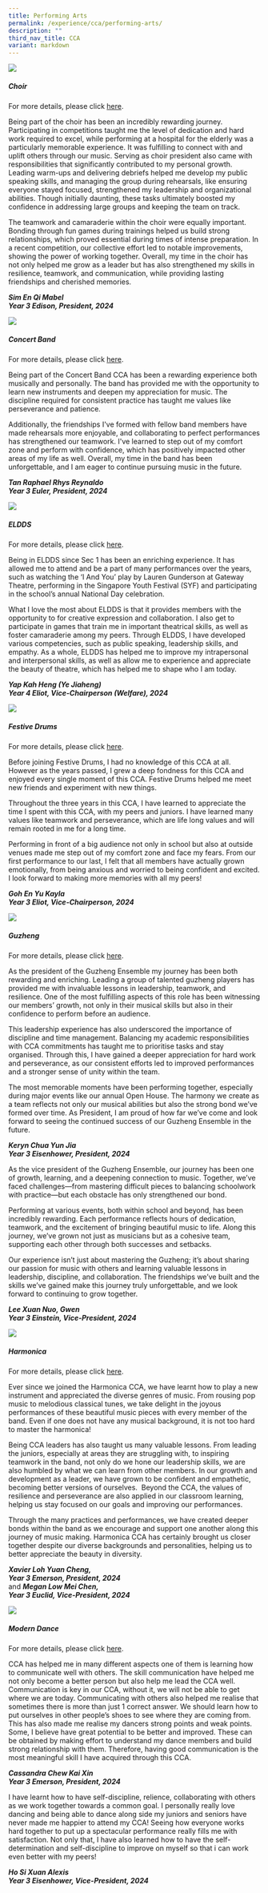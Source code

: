 ```yaml
---
title: Performing Arts
permalink: /experience/cca/performing-arts/
description: ""
third_nav_title: CCA
variant: markdown
---
```

![](/images/choir-1.png)
<h5>Choir</h5>

For more details, please click&nbsp;[here](https://staging.d3jwf1tlw34213.amplifyapp.com/experience/cca/performing-arts/choir).
        
Being part of the choir has been an incredibly rewarding journey. Participating in competitions taught me the level of dedication and hard work required to excel, while performing at a hospital for the elderly was a particularly memorable experience. It was fulfilling to connect with and uplift others through our music. Serving as choir president also came with responsibilities that significantly contributed to my personal growth. Leading warm-ups and delivering debriefs helped me develop my public speaking skills, and managing the group during rehearsals, like ensuring everyone stayed focused, strengthened my leadership and organizational abilities. Though initially daunting, these tasks ultimately boosted my confidence in addressing large groups and keeping the team on track.

The teamwork and camaraderie within the choir were equally important. Bonding through fun games during trainings helped us build strong relationships, which proved essential during times of intense preparation. In a recent competition, our collective effort led to notable improvements, showing the power of working together. Overall, my time in the choir has not only helped me grow as a leader but has also strengthened my skills in resilience, teamwork, and communication, while providing lasting friendships and cherished memories.

**_Sim En Qi Mabel<br>
Year 3 Edison, President, 2024_**

![](/images/band-1.png)
<h5>Concert Band</h5>

For more details, please click&nbsp;[here](https://staging.d3jwf1tlw34213.amplifyapp.com/experience/cca/performing-arts/concert-band).
    
Being part of the Concert Band CCA has been a rewarding experience both musically and personally. The band has provided me with the opportunity to learn new instruments and deepen my appreciation for music. The discipline required for consistent practice has taught me values like perseverance and patience.

Additionally, the friendships I've formed with fellow band members have made rehearsals more enjoyable, and collaborating to perfect performances has strengthened our teamwork. I've learned to step out of my comfort zone and perform with confidence, which has positively impacted other areas of my life as well. Overall, my time in the band has been unforgettable, and I am eager to continue pursuing music in the future.
  
_**Tan Raphael Rhys Reynaldo<br>
Year 3 Euler, President, 2024**_

![](/images/drama-1.png)
<h5>ELDDS</h5>

For more details, please click&nbsp;[here](https://staging.d3jwf1tlw34213.amplifyapp.com/experience/cca/performing-arts/eldds).
    
Being in ELDDS since Sec 1 has been an enriching experience. It has allowed me to attend and be a part of many performances over the years, such as watching the ‘I And You’ play by Lauren Gunderson at Gateway Theatre, performing in the Singapore Youth Festival (SYF) and participating in the school’s annual National Day celebration.

What I love the most about ELDDS is that it provides members with the opportunity to for creative expression and collaboration. I also get to participate in games that train me in important theatrical skills, as well as foster camaraderie among my peers. Through ELDDS, I have developed various competencies, such as public speaking, leadership skills, and empathy. As a whole, ELDDS has helped me to improve my intrapersonal and interpersonal skills, as well as allow me to experience and appreciate the beauty of theatre, which has helped me to shape who I am today.

_**Yap Kah Heng (Ye Jiaheng)<br>
Year 4 Eliot, Vice-Chairperson (Welfare), 2024**_

![](/images/festive%20drums-1.png)
<h5>Festive Drums</h5>

For more details, please click&nbsp;[here](https://staging.d3jwf1tlw34213.amplifyapp.com/experience/cca/performing-arts/festive-drums).
    
Before joining Festive Drums, I had no knowledge of this CCA at all. However as the years passed, I grew a deep fondness for this CCA and enjoyed every single moment of this CCA. Festive Drums helped me meet new friends and experiment with new things. 

Throughout the three years in this CCA, I have learned to appreciate the time I spent with this CCA, with my peers and juniors. I have learned many values like teamwork and perseverance, which are life long values and will remain rooted in me for a long time. 

Performing in front of a big audience not only in school but also at outside venues made me step out of my comfort zone and face my fears. From our first performance to our last, I felt that all members have actually grown emotionally, from being anxious and worried to being confident and excited. I look forward to making more memories with all my peers!
  
**_Goh En Yu Kayla<br>
Year 3 Eliot, Vice-Chairperson, 2024_**

![](/images/guzheng-1.png)
<h5>Guzheng</h5>

For more details, please click&nbsp;[here](https://staging.d3jwf1tlw34213.amplifyapp.com/experience/cca/performing-arts/guzheng).

As the president of the Guzheng Ensemble my journey has been both rewarding and enriching. Leading a group of talented guzheng players has provided me with invaluable lessons in leadership, teamwork, and resilience. One of the most fulfilling aspects of this role has been witnessing our members’ growth, not only in their musical skills but also in their confidence to perform before an audience.

This leadership experience has also underscored the importance of discipline and time management. Balancing my academic responsibilities with CCA commitments has taught me to prioritise tasks and stay organised. Through this, I have gained a deeper appreciation for hard work and perseverance, as our consistent efforts led to improved performances and a stronger sense of unity within the team.

The most memorable moments have been performing together, especially during major events like our annual Open House. The harmony we create as a team reflects not only our musical abilities but also the strong bond we’ve formed over time. As President, I am proud of how far we’ve come and look forward to seeing the continued success of our Guzheng Ensemble in the future.

**_Keryn Chua Yun Jia<br>
Year 3 Eisenhower, President, 2024_**

As the vice president of the Guzheng Ensemble, our journey has been one of growth, learning, and a deepening connection to music. Together, we’ve faced challenges—from mastering difficult pieces to balancing schoolwork with practice—but each obstacle has only strengthened our bond.

Performing at various events, both within school and beyond, has been incredibly rewarding. Each performance reflects hours of dedication, teamwork, and the excitement of bringing beautiful music to life. Along this journey, we’ve grown not just as musicians but as a cohesive team, supporting each other through both successes and setbacks.

Our experience isn’t just about mastering the Guzheng; it’s about sharing our passion for music with others and learning valuable lessons in leadership, discipline, and collaboration. The friendships we’ve built and the skills we’ve gained make this journey truly unforgettable, and we look forward to continuing to grow together.

_**Lee Xuan Nuo, Gwen<br>
Year 3 Einstein, Vice-President, 2024**_

![](/images/harmonica-1.png)
<h5>Harmonica</h5>

For more details, please click&nbsp;[here](https://staging.d3jwf1tlw34213.amplifyapp.com/experience/cca/performing-arts/harmonica).
    
Ever since we joined the Harmonica CCA, we have learnt how to play a new instrument and appreciated the diverse genres of music. From rousing pop music to melodious classical tunes, we take delight in the joyous performances of these beautiful music pieces with every member of the band.&nbsp;Even if one does not have any musical background, it is not too hard to master the harmonica!&nbsp;

Being CCA leaders has also taught us many valuable lessons. From leading the juniors, especially at areas they are struggling with, to inspiring teamwork in the band, not only do we hone our leadership skills, we are also humbled&nbsp;by what we can learn from other members. In our growth&nbsp;and development as a leader, we have grown to be confident and empathetic, becoming better versions of ourselves.&nbsp; Beyond the CCA, the&nbsp;values of resilience and perseverance are also applied in our classroom learning, helping us stay focused on our goals and improving our performances.&nbsp;

Through the many practices and performances, we have created deeper bonds within the band as we encourage and support one another along this journey of music making. Harmonica CCA has certainly brought us closer together despite our diverse backgrounds and personalities, helping us to better appreciate the beauty in diversity.
  
**_Xavier Loh Yuan Cheng,<br>
Year 3 Emerson, President, 2024_**
<br>and **_Megan Low Mei Chen,<br>
Year 3 Euclid, Vice-President, 2024_**

![](/images/modern%20dance-1.png)
<h5>Modern Dance</h5>

For more details, please click&nbsp;[here](https://staging.d3jwf1tlw34213.amplifyapp.com/experience/cca/performing-arts/modern-dance).
        
CCA has helped me in many different aspects one of them is learning how to communicate well with others. The skill communication have helped me not only become a better person but also help me lead the CCA well. Communication is key in our CCA, without it, we will not be able to get where we are today. Communicating with others also helped me realise that sometimes there is more than just 1 correct answer. We should learn how to put ourselves in other people’s shoes to see where they are coming from. This has also made me realise my dancers strong points and weak points. Some, I believe have great potential to be better and improved. These can be obtained by making effort to understand my dance members and build strong relationship with them. Therefore, having good communication is the most meaningful skill I have acquired through this CCA.

**_Cassandra Chew Kai Xin_**<br>
**_Year 3 Emerson, President, 2024_**

I have learnt how to have self-discipline, relience, collaborating with others as we work together towards a common goal. I personally really love dancing and being able to dance along side my juniors and seniors have never made me happier to attend my CCA! Seeing how everyone works hard together to put up a spectacular performance really fills me with satisfaction. Not only that, I have also learned how to have the self-determination and self-discipline to improve on myself so that i can work even better with my peers!

**_Ho Si Xuan Alexis  
    Year 3 Eisenhower, Vice-President, 2024_**